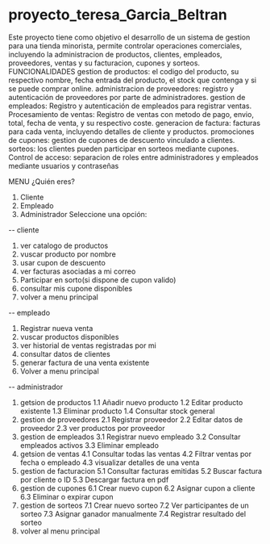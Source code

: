 # proyecto_teresa_Garcia_Beltran
Este proyecto tiene como objetivo el desarrollo de un sistema de gestion para una tienda minorista, permite controlar operaciones comerciales, incluyendo la administracion de productos, clientes, empleados, proveedores, ventas y su facturacion, cupones y sorteos.
FUNCIONALIDADES
gestion de productos: el codigo del producto, su respectivo nombre, fecha entrada del producto, el stock que contenga y si se puede comprar online.
administracion de proveedores: registro y autenticación de proveedores por parte de administradores.
gestion de empleados: Registro y autenticación de empleados para registrar ventas.
Procesamiento de ventas: Registro de ventas con metodo de pago, envio, total, fecha de venta, y su respectivo coste.
generacion de factura: facturas para cada venta, incluyendo detalles de cliente y productos.
promociones de cupones: gestion de cupones de descuento vinculado a clientes.
sorteos: los clientes pueden participar en sorteos mediante cupones.
Control de acceso: separacion de roles entre administradores y empleados mediante usuarios y contraseñas

MENU
¿Quién eres?
1. Cliente
2. Empleado
3. Administrador
Seleccione una opción:

-- cliente
1. ver catalogo de productos
2. vuscar producto por nombre
3. usar cupon de descuento
4. ver facturas asociadas a mi correo
5. Participar en sorto(si dispone de cupon valido)
6. consultar mis cupone disponibles
0. volver a menu principal

-- empleado
1. Registrar nueva venta
2. vuscar productos disponibles
3. ver historial de ventas registradas por mi
4. consultar datos de clientes
5. generar factura de una venta existente
0. Volver a menu principal

-- administrador
1. getsion de productos
  1.1 Añadir nuevo producto
  1.2 Editar producto existente
   1.3 Eliminar producto
   1.4 Consultar stock general
2.   gestion de proveedores
   2.1 Registrar proveedor
    2.2 Editar datos de proveedor
    2.3 ver productos por proveedor
3.   gestion de empleados
   3.1 Registrar nuevo empleado
    3.2 Consultar empleados activos
    3.3 Eliminar empleado
4.  getsion de ventas
   4.1 Consultar todas las ventas
   4.2 Filtrar ventas por fecha o empleado
   4.3 visualizar detalles de una venta
5.  gestion de facturacion
    5.1 Consultar facturas emitidas
   5.2 Buscar factura por cliente o ID
   5.3 Descargar factura en pdf
6.  gestion de cupones
    6.1 Crear nuevo cupon
    6.2 Asignar cupon a cliente
    6.3 Eliminar o expirar cupon
 7.  gestion de sorteos
    7.1 Crear nuevo sorteo
     7.2 Ver participantes de un sorteo
     7.3 Asignar ganador manualmente
     7.4 Registrar resultado del sorteo
0. volver al menu principal
